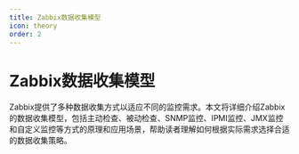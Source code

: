 ```yaml
---
title: Zabbix数据收集模型
icon: theory
order: 2
---
```


# Zabbix数据收集模型

Zabbix提供了多种数据收集方式以适应不同的监控需求。本文将详细介绍Zabbix的数据收集模型，包括主动检查、被动检查、SNMP监控、IPMI监控、JMX监控和自定义监控等方式的原理和应用场景，帮助读者理解如何根据实际需求选择合适的数据收集策略。
